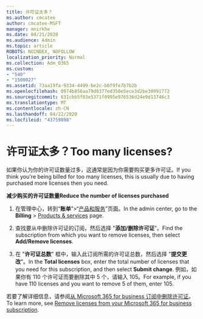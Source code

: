 ```yaml
---
title: 许可证太多？
ms.author: cmcatee
author: cmcatee-MSFT
manager: mnirkhe
ms.date: 04/21/2020
ms.audience: Admin
ms.topic: article
ROBOTS: NOINDEX, NOFOLLOW
localization_priority: Normal
ms.collection: Adm_O365
ms.custom:
- "540"
- "1500027"
ms.assetid: 73aa19fa-9334-4499-be2c-b6f9fe7b7b2b
ms.openlocfilehash: 0974b856aa79d0377ed350e5ece3d2be30991772
ms.sourcegitcommit: 631cbb5f03e5371f0995e976536d24e9d13746c3
ms.translationtype: MT
ms.contentlocale: zh-CN
ms.lasthandoff: 04/22/2020
ms.locfileid: "43759898"
---
```

# <a name="too-many-licenses"></a><span data-ttu-id="15c2b-102">许可证太多？</span><span class="sxs-lookup"><span data-stu-id="15c2b-102">Too many licenses?</span></span>

<span data-ttu-id="15c2b-103">如果你认为你的许可证数量过多，这通常是因为你需要购买更多许可证。</span><span class="sxs-lookup"><span data-stu-id="15c2b-103">If you think you're being billed for too many licenses, this is usually due to having purchased more licenses then you need.</span></span>
  
<span data-ttu-id="15c2b-104">**减少购买的许可证数量**</span><span class="sxs-lookup"><span data-stu-id="15c2b-104">**Reduce the number of licenses purchased**</span></span>
  
1. <span data-ttu-id="15c2b-105">在管理中心，转到“**账单**”\>“[产品和服务](https://go.microsoft.com/fwlink/p/?linkid=842054)”页面。</span><span class="sxs-lookup"><span data-stu-id="15c2b-105">In the admin center, go to the **Billing** \> [Products & services](https://go.microsoft.com/fwlink/p/?linkid=842054) page.</span></span>

2. <span data-ttu-id="15c2b-106">查找要从中删除许可证的订阅，然后选择 "**添加/删除许可证**"。</span><span class="sxs-lookup"><span data-stu-id="15c2b-106">Find the subscription from which you want to remove licenses, then select **Add/Remove licenses**.</span></span>

3. <span data-ttu-id="15c2b-107">在 "**许可证总数**" 框中，输入此订阅所需的许可证总数，然后选择 "**提交更改**"。</span><span class="sxs-lookup"><span data-stu-id="15c2b-107">In the **Total licenses** box, enter the total number of licenses that you need for this subscription, and then select **Submit change**.</span></span> <span data-ttu-id="15c2b-108">例如，如果你有 110 个许可证而要删除其中 5 个，请输入 105。</span><span class="sxs-lookup"><span data-stu-id="15c2b-108">For example, if you have 110 licenses and you want to remove 5 of them, enter 105.</span></span>

<span data-ttu-id="15c2b-109">若要了解详细信息，请参阅[从 Microsoft 365 for business 订阅中删除许可证](https://docs.microsoft.com/office365/admin/subscriptions-and-billing/remove-licenses-from-subscription)。</span><span class="sxs-lookup"><span data-stu-id="15c2b-109">To learn more, see [Remove licenses from your Microsoft 365 for business subscription](https://docs.microsoft.com/office365/admin/subscriptions-and-billing/remove-licenses-from-subscription).</span></span>